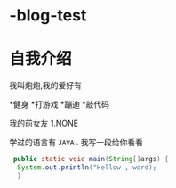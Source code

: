 ﻿# -blog-test
# 自我介绍
 我叫炮炮,我的爱好有
 
 *健身
 *打游戏
 *蹦迪
 *敲代码
 
 我的前女友
 1.NONE
 
 学过的语言有 `JAVA` . 我写一段给你看看
```java
 public static void main(String[]args) {
  System.out.println("Hellow , word);
  }
 
